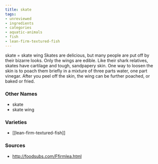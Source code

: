 ```yaml
---
title: skate
tags:
- unreviewed
- ingredients
- categories
- aquatic-animals
- fish
- lean-firm-textured-fish
---
```

skate = skate wing Skates are delicious, but many people are put off by their bizarre looks. Only the wings are edible. Like their shark relatives, skates have cartilage and tough, sandpapery skin. One way to loosen the skin is to poach them briefly in a mixture of three parts water, one part vinegar. After you peel off the skin, the wing can be further poached, or baked or fried.

### Other Names

* skate
* skate wing

### Varieties

* [[lean-firm-textured-fish]]

### Sources
* http://foodsubs.com/Ffirmlea.html
